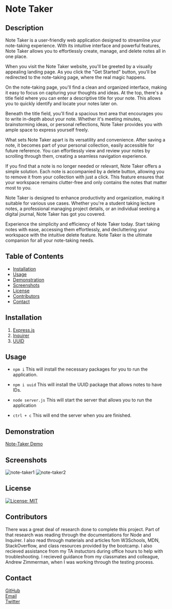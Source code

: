 # Note Taker

## Description

Note Taker is a user-friendly web application designed to streamline your note-taking experience. With its intuitive interface and powerful features, Note Taker allows you to effortlessly create, manage, and delete notes all in one place.

When you visit the Note Taker website, you'll be greeted by a visually appealing landing page. As you click the "Get Started" button, you'll be redirected to the note-taking page, where the real magic happens.

On the note-taking page, you'll find a clean and organized interface, making it easy to focus on capturing your thoughts and ideas. At the top, there's a title field where you can enter a descriptive title for your note. This allows you to quickly identify and locate your notes later on.

Beneath the title field, you'll find a spacious text area that encourages you to write in-depth about your note. Whether it's meeting minutes, brainstorming ideas, or personal reflections, Note Taker provides you with ample space to express yourself freely.

What sets Note Taker apart is its versatility and convenience. After saving a note, it becomes part of your personal collection, easily accessible for future reference. You can effortlessly view and review your notes by scrolling through them, creating a seamless navigation experience.

If you find that a note is no longer needed or relevant, Note Taker offers a simple solution. Each note is accompanied by a delete button, allowing you to remove it from your collection with just a click. This feature ensures that your workspace remains clutter-free and only contains the notes that matter most to you.

Note Taker is designed to enhance productivity and organization, making it suitable for various use cases. Whether you're a student taking lecture notes, a professional managing project details, or an individual seeking a digital journal, Note Taker has got you covered.

Experience the simplicity and efficiency of Note Taker today. Start taking notes with ease, accessing them effortlessly, and decluttering your workspace with the intuitive delete feature. Note Taker is the ultimate companion for all your note-taking needs.

## Table of Contents

- [Installation](#installation)
- [Usage](#usage)
- [Demonstration](#demonstration)
- [Screenshots](#screenshots)
- [License](#license)
- [Contributors](#contributors)
- [Contact](#contact)

## Installation

1. [Express.js](https://expressjs.com/en/starter/installing.html)
2. [Inquirer](https://docs.npmjs.com/)
3. [UUID](https://www.npmjs.com/package/uuid)

## Usage

- `npm i`
  This will install the necessary packages for you to run the application.

- `npm i uuid`
  This will install the UUID package that allows notes to have IDs.

- `node server.js`
  This will start the server that allows you to run the application

- `ctrl + c`
  This will end the server when you are finished.

## Demonstration
[Note-Taker Demo](https://github.com/HarrisSte/Note-Taker/assets/126029841/bcf06e00-f9c5-4e66-a28a-0df61d4ab19e)

## Screenshots
![note-taker1](https://github.com/HarrisSte/Note-Taker/assets/126029841/f6f5c39d-e2b3-4aba-9599-2cf93c838fcd)
![note-taker2](https://github.com/HarrisSte/Note-Taker/assets/126029841/4e24185e-255c-4d4c-9669-7185c7b87c24)


## License

[![License: MIT](https://img.shields.io/badge/License-MIT-yellow.svg)](https://opensource.org/licenses/MIT)

## Contributors

There was a great deal of research done to complete this project. Part of that research was reading through the documentations for Node and Inquirer. I also read through materials and articles fom W3Schools, MDN, StackOverflow, and class resources provided by the bootcamp. I also recieved assistance from my TA instuctors during office hours to help with troubleshooting. I recieved guidance from my classmates and colleague, Andrew Zimmerman, when I was working through the testing process.

## Contact

[GitHub](https://github.com/HarrisSte)
<br>
[Email](mailto:st3phanie.harris@gmail.com)
<br>
[Twitter](https://twitter.com/HexleLich)
